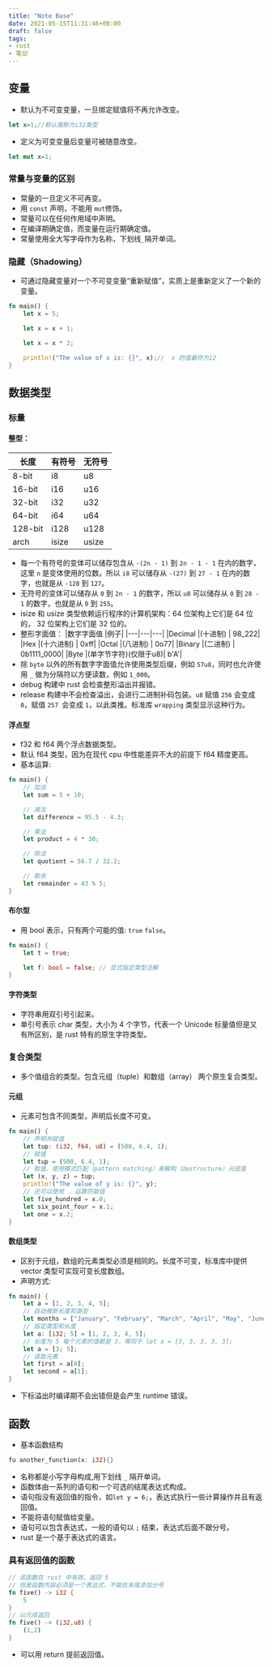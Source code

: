 ```yaml
---
title: "Note Base"
date: 2021-05-15T11:31:46+08:00
draft: false
tags:
- rust
- 笔记
---
```

## 变量
- 默认为不可变变量，一旦绑定赋值将不再允许改变。
```rust
let x=1;//默认推断为i32类型
```
- 定义为可变变量后变量可被随意改变。
```rust
let mut x=1;
```
### 常量与变量的区别
- 常量的一旦定义不可再变。
- 用 `const` 声明，不能用 `mut`修饰。
- 常量可以在任何作用域中声明。
- 在编译期确定值，而变量在运行期确定值。
- 常量使用全大写字母作为名称，下划线`_`隔开单词。
### 隐藏（Shadowing）
- 可通过隐藏变量对一个不可变变量“重新赋值”，实质上是重新定义了一个新的变量。
```rust
fn main() {
    let x = 5;

    let x = x + 1;

    let x = x * 2;

    println!("The value of x is: {}", x);//  x 的值最终为12
}
```
## 数据类型
### 标量
#### 整型：
|长度|有符号|无符号|
|---|---|---|
|8-bit	 |i8	|u8 |
|16-bit	 |i16	|u16|
|32-bit	 |i32	|u32|
|64-bit	 |i64	|u64|
|128-bit |i128	|u128|
|arch	 |isize	|usize|

- 每一个有符号的变体可以储存包含从 `-(2n - 1)` 到 `2n - 1 - 1` 在内的数字，这里 `n` 是变体使用的位数。所以 `i8` 可以储存从 `-(27)` 到 `27 - 1` 在内的数字，也就是从 `-128` 到 `127`。
- 无符号的变体可以储存从 `0` 到 `2n - 1` 的数字，所以 `u8` 可以储存从 `0` 到 `28 - 1` 的数字，也就是从 `0` 到 `255`。
- isize 和 usize 类型依赖运行程序的计算机架构：64 位架构上它们是 64 位的， 32 位架构上它们是 32 位的。
- 整形字面值：
|数字字面值	|例子|
|---|---|---|
|Decimal  |(十进制)	           | 98_222|
|Hex      |(十六进制)	       | 0xff|
|Octal    |(八进制)	           | 0o77|
|Binary   |(二进制)	           | 0b1111_0000|
|Byte     |(单字节字符)(仅限于u8)| b'A'|
- 除 `byte` 以外的所有数字字面值允许使用类型后缀，例如 `57u8`，同时也允许使用 `_` 做为分隔符以方便读数，例如 `1_000`。
- debug 构建中 rust 会检查整形溢出并报错。
- release 构建中不会检查溢出，会进行二进制补码包装。`u8` 赋值 `256` 会变成 `0`，赋值 `257 `会变成 `1`，以此类推。标准库 `wrapping` 类型显示这种行为。
#### 浮点型
- f32 和 f64 两个浮点数据类型。
- 默认 f64 类型，因为在现代 cpu 中性能差异不大的前提下 f64 精度更高。
- 基本运算:
```rust
fn main() {
    // 加法
    let sum = 5 + 10;

    // 减法
    let difference = 95.5 - 4.3;

    // 乘法
    let product = 4 * 30;

    // 除法
    let quotient = 56.7 / 32.2;

    // 取余
    let remainder = 43 % 5;
}
```
#### 布尔型
- 用 bool 表示，只有两个可能的值: `true` `false`。
```rust
fn main() {
    let t = true;

    let f: bool = false; // 显式指定类型注解
}
```
#### 字符类型
- 字符串用双引号引起来。
- 单引号表示 char 类型，大小为 4 个字节，代表一个 Unicode 标量值但是又有所区别，是 rust 特有的原生字符类型。
### 复合类型
- 多个值组合的类型。包含元组（tuple）和数组（array） 两个原生复合类型。
#### 元组
- 元素可包含不同类型，声明后长度不可变。
```rust
fn main() {
    // 声明并赋值
    let tup: (i32, f64, u8) = (500, 6.4, 1);
    // 赋值
    let tup = (500, 6.4, 1);
    // 取值，使用模式匹配（pattern matching）来解构（destructure）元组值
    let (x, y, z) = tup;
    println!("The value of y is: {}", y);
    // 还可以使用 . 运算符取值
    let five_hundred = x.0;
    let six_point_four = x.1;
    let one = x.2;
}
```
#### 数组类型
- 区别于元组，数组的元素类型必须是相同的。长度不可变，标准库中提供 vector 类型可实现可变长度数组。
- 声明方式:
```rust
fn main() {
    let a = [1, 2, 3, 4, 5];
    // 自动推断长度和类型
    let months = ["January", "February", "March", "April", "May", "June", "July","August", "September", "October", "November", "December"];
    // 指定类型和长度
    let a: [i32; 5] = [1, 2, 3, 4, 5];
    // 长度为 5 每个元素的值都是 3，等同于 let a = [3, 3, 3, 3, 3];
    let a = [3; 5];
    // 读取元素  
    let first = a[0];
    let second = a[1];
}
```
- 下标溢出时编译期不会出错但是会产生 runtime 错误。
## 函数
- 基本函数结构
```rust
fu another_function(x: i32){}
```
- 名称都是小写字母构成,用下划线 `_` 隔开单词。
- 函数体由一系列的语句和一个可选的结尾表达式构成。
- 语句指没有返回值的指令，如`let y = 6;`，表达式执行一些计算操作并且有返回值。
- 不能将语句赋值给变量。
- 语句可以包含表达式，一般的语句以 `;` 结束，表达式后面不跟分号。
- rust 是一个基于表达式的语言。
### 具有返回值的函数
```rust
// 该函数在 rust 中有效，返回 5
// 但是函数内容必须是一个表达式，不能在末尾添加分号
fn five() -> i32 {
    5
}
// 以元组返回
fn five() -> (i32,u8) {
    (1,2)
}
```
- 可以用 return 提前返回值。